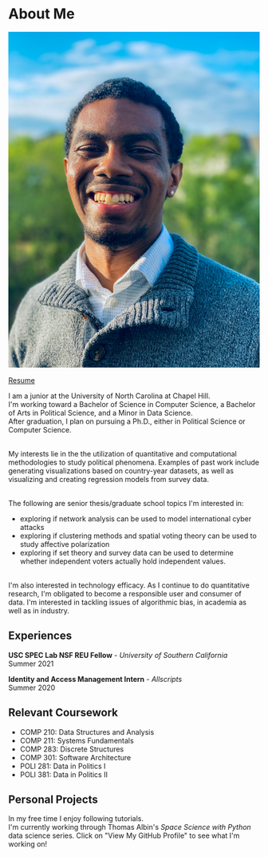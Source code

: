 # About Me
![image](images/headshot.JPEG)

<a href="https://wdtaylor30.github.io/resume/Taylor_resume.pdf">Resume</a>

I am a junior at the University of North Carolina at Chapel Hill. <br>
I'm working toward a Bachelor of Science in Computer Science, a Bachelor
of Arts in Political Science, and a Minor in Data Science. <br>
After graduation, I plan on pursuing a Ph.D., either in Political Science or Computer Science.<br> <br>

My interests lie in the the utilization of quantitative and computational methodologies to study political phenomena.
Examples of past work include generating visualizations based on country-year datasets, as well as visualizing and creating regression models from survey data. <br> <br>

The following are senior thesis/graduate school topics I'm interested in:
- exploring if network analysis can be used to model international cyber attacks
- exploring if clustering methods and spatial voting theory can be used to study affective polarization
- exploring if set theory and survey data can be used to determine whether independent voters actually hold independent values.<br> <br>

I'm also interested in technology efficacy.
As I continue to do quantitative research, I'm obligated to become a
responsible user and consumer of data. I'm interested in tackling
issues of algorithmic bias, in academia as well as in industry.

## Experiences
**USC SPEC Lab NSF REU Fellow** - _University of Southern California_ <br>
Summer 2021

**Identity and Access Management Intern** - _Allscripts_ <br>
Summer 2020 <br>

## Relevant Coursework
- COMP 210: Data Structures and Analysis
- COMP 211: Systems Fundamentals
- COMP 283: Discrete Structures
- COMP 301: Software Architecture
- POLI 281: Data in Politics I
- POLI 381: Data in Politics II

## Personal Projects
In my free time I enjoy following tutorials. <br>
I'm currently working through Thomas Albin's _Space Science with Python_ data science series. Click on "View My GitHub Profile" to see what I'm
 working on!
